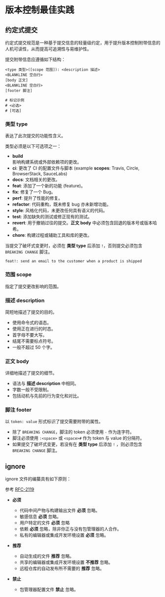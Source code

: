 # 版本控制最佳实践

## 约定式提交

约定式提交规范是一种基于提交信息的轻量级约定，用于提升版本控制附带信息的人机可读性，从而提高可追溯性与易维护性。

提交附带信息应遵循如下结构：

```shell
<type 类型>([scope 范围]): <description 描述>
<BLANKLINE 空白行>
[body 正文]
<BLANKLINE 空白行>
[footer 脚注]

# 标记示例
# <必选>
# [可选]
```

### 类型 type

表达了此次提交的功能性含义。

类型必须是以下可选项之一：

- **build**  
  影响构建系统或外部依赖项的更改。
- **ci**: 更改了 CI 的配置文件与脚本 (example **scopes**: Travis, Circle, BrowserStack, SauceLabs)
- **docs**: 文档相关的更改。
- **feat**: 添加了一个新的功能 (feature)。
- **fix**: 修复了一个 Bug。
- **perf**: 提升了性能的修复。
- **refactor**: 代码重构，既未修复 bug 亦未新增功能。
- **style**: 风格化代码，未更改任何具有语义的代码。
- **test**: 添加缺失的测试或修正现有的测试。
- **revert**: 用于撤销过往的提交。**正文 body** 中必须包含回退的版本号或版本哈希。
- **chore**: 构建过程或辅助工具和库的更改。

当提交了破坏式变更时，必须在 **类型 type** 后添加 `!`，否则提交必须包含 `BREAKING CHANGE` 脚注。

```shell
feat!: send an email to the customer when a product is shipped
```

### 范围 scope

指定了提交更改影响的范围。

### 描述 description

简短地描述了提交的目的。

- 使用命令式的语态。
- 使用正在进行的时态。
- 首字母不要大写。
- 结尾不需要标点符号。
- 一般不超过 50 个字。

### 正文 body

详细地描述了提交的细节。

- 语法与 **描述 description** 中相同。
- 字数一般不受限制。
- 包括动机与先前的行为变化和对比。

### 脚注 footer

以 `token: value` 形式标识了提交需要附带的属性。

- 除了 `BREAKING CHANGE`，脚注的 token 必须使用 `-` 作为连字符。
- 脚注必须使用 `:<space>` 或 `<space>#` 作为 token 与 value 的分隔符。
- 如果提交了破坏式变更，若没有在 **类型 type** 后添加 `!` ，则必须包含 `BREAKING CHANGE` 脚注。

## ignore

ignore 文件的编纂具有如下原则：

参考 [RFC-2119][rfc2119]

- **必须**

  - 代码中间产物与构建输出文件 **必须** 忽略。
  - 敏感信息 **必须** 忽略。
  - 用户特定的文件 **必须** 忽略
  - 依赖 **必须** 忽略，除非你正与没有包管理器的人合作。
  - 私有的编辑器或集成开发环境设置 **必须** 忽略。

- **推荐**

  - 自动生成的文件 **推荐** 忽略。
  - 共享的编辑器或集成开发环境设置 **不推荐** 忽略。
  - 远程仓库的自动发布所不需要的 **推荐** 忽略。

- **禁止**
  - 包管理器配置文件 **禁止** 忽略。

[rfc2119]: https://www.rfc-editor.org/info/rfc2119
